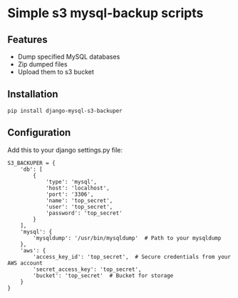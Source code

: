 Simple s3 mysql-backup scripts
========================

Features
--------

- Dump specified MySQL databases
- Zip dumped files
- Upload them to s3 bucket

Installation
------------

`pip install django-mysql-s3-backuper`

Configuration
-------------

Add this to your django settings.py file:

```
S3_BACKUPER = {
    'db': [
        {
            'type': 'mysql',
            'host': 'localhost',
            'port': '3306',
            'name': 'top_secret',
            'user': 'top_secret',
            'password': 'top_secret'
        }
    ],
    'mysql': {
        'mysqldump': '/usr/bin/mysqldump'  # Path to your mysqldump
    },
    'aws': {
        'access_key_id': 'top_secret',  # Secure credentials from your AWS account
        'secret_access_key': 'top_secret',
        'bucket': 'top_secret'  # Bucket for storage
    }
}
```